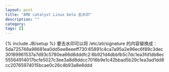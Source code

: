 ```yaml
---
layout: post
title: "AMD catalyst Linux beta 去水印"
description: ""
category: 
tags: []
---
```

{% include JB/setup %}
要去水印可以将 /etc/ati/signature 的内容替换成： 5da725748a98681ea0dd5ee8eeeff730:65891c4ca7a95a2e96ec6f89c3dec30169961537a7d93c5780ea66d8dddfc2:6b921d4dbbfb5c7dc1ea3fd1db8ec55564914017bcfe5027c3ee3a8d8ddcc7016b9e1c42bbad5b29c1ea3ad1dd8cc20765974015bcae0c26c4b93a8e8ddd
